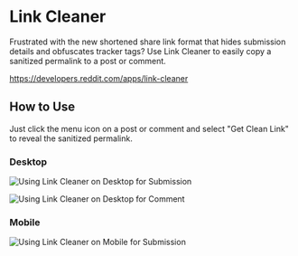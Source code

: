# Link Cleaner

Frustrated with the new shortened share link format that hides submission details and obfuscates tracker tags? Use Link Cleaner to easily copy a sanitized permalink to a post or comment.

https://developers.reddit.com/apps/link-cleaner

## How to Use

Just click the menu icon on a post or comment and select "Get Clean Link" to reveal the sanitized permalink.

### Desktop

![Using Link Cleaner on Desktop for Submission](https://github.com/shiruken/link-cleaner/assets/867617/3cc72e51-d15b-4e59-bc75-c7282cd9e328)

![Using Link Cleaner on Desktop for Comment](https://github.com/shiruken/link-cleaner/assets/867617/0a8e53a9-d9d3-433b-ad27-bad6ab3a5e56)

### Mobile

![Using Link Cleaner on Mobile for Submission](https://github.com/shiruken/link-cleaner/assets/867617/b85d9144-7738-4e9b-bec2-3a12086533bb)
